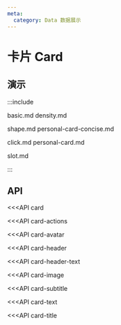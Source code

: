 ```yaml
---
meta:
  category: Data 数据展示
---
```


# 卡片 Card

## 演示

:::include

basic.md density.md

shape.md personal-card-concise.md

click.md personal-card.md 

slot.md

:::

## API

<<<API card

<<<API card-actions

<<<API card-avatar

<<<API card-header

<<<API card-header-text

<<<API card-image

<<<API card-subtitle

<<<API card-text

<<<API card-title
